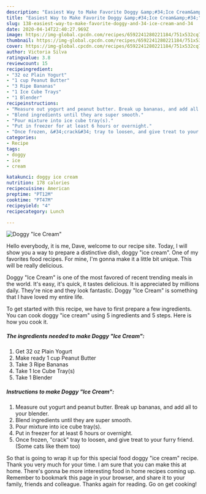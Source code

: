 ```yaml
---
description: "Easiest Way to Make Favorite Doggy &amp;#34;Ice Cream&amp;#34;"
title: "Easiest Way to Make Favorite Doggy &amp;#34;Ice Cream&amp;#34;"
slug: 138-easiest-way-to-make-favorite-doggy-and-34-ice-cream-and-34
date: 2020-04-14T22:40:27.969Z
image: https://img-global.cpcdn.com/recipes/6592241280221184/751x532cq70/doggy-ice-cream-recipe-main-photo.jpg
thumbnail: https://img-global.cpcdn.com/recipes/6592241280221184/751x532cq70/doggy-ice-cream-recipe-main-photo.jpg
cover: https://img-global.cpcdn.com/recipes/6592241280221184/751x532cq70/doggy-ice-cream-recipe-main-photo.jpg
author: Victoria Silva
ratingvalue: 3.8
reviewcount: 15
recipeingredient:
- "32 oz Plain Yogurt"
- "1 cup Peanut Butter"
- "3 Ripe Bananas"
- "1 Ice Cube Trays"
- "1 Blender"
recipeinstructions:
- "Measure out yogurt and peanut butter. Break up bananas, and add all to your blender."
- "Blend ingredients until they are super smooth."
- "Pour mixture into ice cube tray(s)."
- "Put in freezer for at least 6 hours or overnight."
- "Once frozen, &#34;crack&#34; tray to loosen, and give treat to your furry friend. (Some cats like them too)"
categories:
- Recipe
tags:
- doggy
- ice
- cream

katakunci: doggy ice cream 
nutrition: 178 calories
recipecuisine: American
preptime: "PT12M"
cooktime: "PT47M"
recipeyield: "4"
recipecategory: Lunch

---
```



![Doggy &#34;Ice Cream&#34;](https://img-global.cpcdn.com/recipes/6592241280221184/751x532cq70/doggy-ice-cream-recipe-main-photo.jpg)

Hello everybody, it is me, Dave, welcome to our recipe site. Today, I will show you a way to prepare a distinctive dish, doggy &#34;ice cream&#34;. One of my favorites food recipes. For mine, I'm gonna make it a little bit unique. This will be really delicious.

Doggy &#34;Ice Cream&#34; is one of the most favored of recent trending meals in the world. It's easy, it's quick, it tastes delicious. It is appreciated by millions daily. They're nice and they look fantastic. Doggy &#34;Ice Cream&#34; is something that I have loved my entire life.




To get started with this recipe, we have to first prepare a few ingredients. You can cook doggy &#34;ice cream&#34; using 5 ingredients and 5 steps. Here is how you cook it.

##### The ingredients needed to make Doggy &#34;Ice Cream&#34;:

1. Get 32 oz Plain Yogurt
1. Make ready 1 cup Peanut Butter
1. Take 3 Ripe Bananas
1. Take 1 Ice Cube Tray(s)
1. Take 1 Blender




##### Instructions to make Doggy &#34;Ice Cream&#34;:

1. Measure out yogurt and peanut butter. Break up bananas, and add all to your blender.
1. Blend ingredients until they are super smooth.
1. Pour mixture into ice cube tray(s).
1. Put in freezer for at least 6 hours or overnight.
1. Once frozen, &#34;crack&#34; tray to loosen, and give treat to your furry friend. (Some cats like them too)




So that is going to wrap it up for this special food doggy &#34;ice cream&#34; recipe. Thank you very much for your time. I am sure that you can make this at home. There's gonna be more interesting food in home recipes coming up. Remember to bookmark this page in your browser, and share it to your family, friends and colleague. Thanks again for reading. Go on get cooking!
